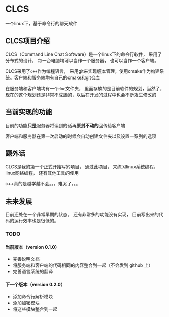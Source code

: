# CLCS
一个linux下，基于命令行的聊天软件

## CLCS项目介绍

CLCS（Command Line Chat Software）是一个linux下的命令行软件， 采用了分布式的设计， 每一台电脑均可以当作一个服务器， 也可以当作一个客户端。

CLCS采用了`c++`作为编程语言， 采用git来实现版本管理，使用cmake作为构建系统。客户端和服务端均有自己的cmake和git仓库

在服务端和客户端均有一个`doc`文件夹， 里面存放的是目前软件的规划，当然了，现在的这个规划还是非常不成熟的，以后在开发的过程中也会不断发生修改的

## 当前实现的功能

目前的功能**只是**服务器将读到的话再**原封不动的**回传给客户端

客户端和服务器在第一次启动的时候会自动创建文件夹以及设置一系列的选项

## 题外话
CLCS是我的第一个正式开始写的项目， 通过此项目， 来练习linux系统编程， linux网络编程， 还有其他工具的使用

c++真的是越学越不会。。。难哭了。。。

## 未来发展

目前还处在一个非常早期的状态， 还有非常多的功能没有实现， 目前写出来的代码的运行效率也是很低的。

### TODO

#### 当前版本（version 0.1.0）

* 完善说明文档
* 将服务端和客户端的代码相同的内容整合到一起（不会发到 github 上）
* 完善语言系统的翻译

#### 下一个版本（version 0.2.0）

* 添加命令行解析模块
* 添加加密模块
* 将这些模块整合到一起
